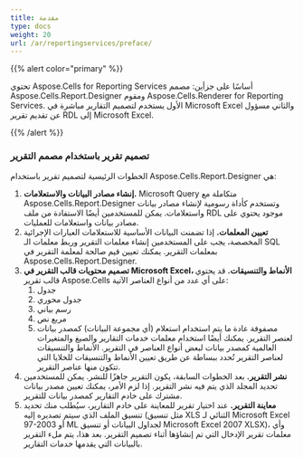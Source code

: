 ```yaml
---
title: مقدمة
type: docs
weight: 20
url: /ar/reportingservices/preface/
---
```


{{% alert color="primary" %}} 

تحتوي Aspose.Cells for Reporting Services أساسًا على جزأين: مصمم Aspose.Cells.Report.Designer ومقوم Aspose.Cells.Renderer for Reporting Services. الأول يستخدم لتصميم التقارير مباشرة في Microsoft Excel والثاني مسؤول عن تقديم تقرير RDL إلى Microsoft Excel. 

{{% /alert %}} 
### **تصميم تقرير باستخدام مصمم التقرير**
الخطوات الرئيسية لتصميم تقرير باستخدام Aspose.Cells.Report.Designer هي:

1. **إنشاء مصادر البيانات والاستعلامات.**
   Microsoft Query متكاملة مع Aspose.Cells.Report.Designer وتستخدم كأداة رسومية لإنشاء مصادر بيانات واستعلامات. يمكن للمستخدمين أيضًا الاستفادة من ملف RDL موجود يحتوي على مصادر بيانات واستعلامات للعمليات.
1. **تعيين المعلمات.**
   إذا تضمنت البيانات الأساسية للاستعلامات العبارات الإجرائية المخصصة، يجب على المستخدمين إنشاء معلمات التقرير وربط معلمات الـ SQL بمعلمات التقرير. يمكنك تعيين قيم صالحة لمعلمة التقرير في Aspose.Cells.Report.Designer.
1. **تصميم محتويات قالب التقرير في Microsoft Excel، الأنماط والتنسيقات.**
   قد يحتوي قالب تقرير Aspose.Cells على أي عدد من أنواع العناصر الآتية: 
   1. جدول
   1. جدول محوري
   1. رسم بياني
   1. مربع نص
   1. مصفوفة
      عادة ما يتم استخدام استعلام (أي مجموعة البيانات) كمصدر بيانات لعنصر التقرير. يمكنك أيضًا استخدام معلمات خدمات التقارير والصيغ والمتغيرات العالمية كمصدر بيانات لبعض أنواع العناصر في التقرير. الأنماط والتنسيقات لعناصر التقرير تُحدد ببساطة عن طريق تعيين الأنماط والتنسيقات للخلايا التي تتكون منها عناصر التقرير.
1. **نشر التقرير.**
   بعد الخطوات السابقة، يكون التقرير جاهزًا للنشر. يمكن للمستخدمين تحديد المجلد الذي يتم فيه نشر التقرير. إذا لزم الأمر، يمكنك تعيين مصدر بيانات مشترك على خادم التقارير كمصدر بيانات للتقرير.
1. **معاينة التقرير.**
   عند اختيار تقرير للمعاينة على خادم التقارير، سيُطلب منك تحديد تنسيق الملف الذي سيتم تصديره إليه (مثل تنسيق XLS الثنائي لـ Microsoft Excel 97-2003 أو ML لجداول البيانات أو تنسيق Microsoft Excel 2007 XLSX)، وأي معلمات تقرير الإدخال التي تم إنشاؤها أثناء تصميم التقرير. بعد هذا، يتم ملء التقرير بالبيانات التي يقدمها خدمات التقارير.
